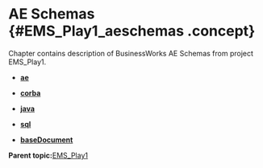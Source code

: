 # AE Schemas {#EMS_Play1_aeschemas .concept}

Chapter contains description of BusinessWorks AE Schemas from project EMS\_Play1.

-   **[ae](../../../projects/EMS_Play1/AESchemas/ae.aeschema.md)**  

-   **[corba](../../../projects/EMS_Play1/AESchemas/corba.aeschema.md)**  

-   **[java](../../../projects/EMS_Play1/AESchemas/java.aeschema.md)**  

-   **[sql](../../../projects/EMS_Play1/AESchemas/sql.aeschema.md)**  

-   **[baseDocument](../../../projects/EMS_Play1/AESchemas/ae/baseDocument.aeschema.md)**  


**Parent topic:**[EMS\_Play1](../../../projects/EMS_Play1/EMS_Play1.md)


